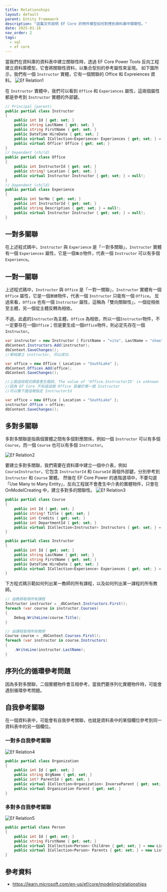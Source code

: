 ```yaml
---
title: Relationships
layout: default
parent: Entity Framework
description: "這篇文件說明 EF Core 的物件模型如何對應到資料庫中關聯性。"
date: 2025-01-16
nav_order: 2
tags:
  - sql
  - ef core
---
```


當我們在資料庫的資料表中建立關聯性時，透過 EF Core Power Tools 反向工程建立資料庫模型，它會將關聯性資料，以集合型別的參考屬性來呈現。
如下圖所示，我們有一個 `Instructor` 實體，它有一個關聯的 Office 和 Expreiences 資料。
![Ef Relation1](images/ef-relation1.png)

在 `Instructor` 實體中，我們可以看到 `Office` 和 `Experiences` 屬性，這兩個屬性都是參考到 `Instructor` 實體的外部鍵。
```csharp
// Principal (parent)
public partial class Instructor
{
    public int Id { get; set; }
    public string LastName { get; set; }
    public string FirstName { get; set; }
    public DateTime HireDate { get; set; }
    public virtual ICollection<Experience> Experiences { get; set; } = new List<Experience>();
    public virtual Office? Office { get; set; }
}
// Dependent (child)
public partial class Office
{
    public int InstructorId { get; set; }
    public string? Location { get; set; }
    public virtual Instructor Instructor { get; set; } = null!;
}
// Dependent (child)
public partial class Experience
{
    public int SerNo { get; set; }
    public int InstructorId { get; set; }
    public string Description { get; set; } = null!;
    public virtual Instructor Instructor { get; set; } = null!;
}
```
## 一對多關聯
在上述程式碼中，`Instructor` 與 `Experience` 是「一對多關聯」，`Instructor` 實體有一個 `Experiences` 屬性，它是一個`集合`物件，代表一個 `Instructor` 可以有多個 `Experience`。

## 一對一關聯
上述程式碼中，`Instructor` 與 `Office` 是「一對一關聯」，`Instructor` 實體有一個 `Office` 屬性，它是一個`實體`物件，代表一個 `Instructor` 只能有一個 `Office`。
反過來看，`Office` 也有一個 `Instructor` 屬性，這稱為「雙向關聯性」，一個從相依至主體，另一個從主體反轉為相依。

不過，此處的`Instructor`為主體，`Office` 為相依，所以一個`Instructor`物件，不一定要存在一個`Office`；但是要生成一個`Office`物件，則必定先存在一個`Instructor`。
```csharp
var instructor = new Instructor { FirstName = "vito", LastName = "shao" };
dbContext.Instructors.Add(instructor);
dbContext.SaveChanges();
//單純建立 instructor, 可以成功.

var office = new Office { Location = "SouthLake" };
dbContext.Offices.Add(office);
dbContext.SaveChanges();

//上面這段程式碼會產生錯誤, The value of 'Office.InstructorID' is unknown
//因為 EF Core 不知道這個 Office 是屬於哪一個 Instructor
//可以像下面這樣指定 InstructorId

var office = new Office { Location = "SouthLake" };
instructor.Office = office;
dbContext.SaveChanges();
```
## 多對多關聯
多對多關聯是指兩個實體之間有多個對應關係，例如一個 `Instructor` 可以有多個 `Course`，而一個 `Course` 也可以有多個 `Instructor`。

![Ef Relation2](images/ef-relation2.png)

要建立多對多關聯，我們需要在資料庫中建立一個中介表，例如 `CourseInstructor`，它包含 `InstructorId` 和 `CourseId` 兩個外部鍵，分別參考到 `Instructor` 和 `Course` 實體。
然後在 EF Core Power 的進階選項中，不要勾選「Use Many to Many Entity」，反向工程就不會產生中介表的實體物件，只會在 OnModelCreating 中，建立多對多的關聯性。
![Ef Relation3](images/ef-relation3.png)

```csharp
public partial class Course
{
    public int Id { get; set; }
    public string? Title { get; set; }
    public int Credits { get; set; }
    public int DepartmentId { get; set; }
    public virtual ICollection<Instructor> Instructors { get; set; } = new List<Instructor>();
}

public partial class Instructor
{
    public int Id { get; set; }
    public string LastName { get; set; }
    public string FirstName { get; set; }
    public DateTime HireDate { get; set; }
    public virtual ICollection<Experience> Experiences { get; set; } = new List<Experience>();
}
```
下方程式碼示範如何列出某一教師的所有課程，以及如何列出某一課程的所有教師。
```csharp
// 由教師取得所有課程
Instructor instructor = _dbContext.Instructors.First();
foreach (var course in instructor.Courses)
{
    Debug.WriteLine(course.Title);
}

// 由課程取得所有教師
Course course = _dbContext.Courses.First();
foreach (var instructor in course.Instructors)
{
    .WriteLine(instructor.LastName);
}
```


## 序列化的循環參考問題

因為多對多關聯，二個實體物件會互相參考，當我們要序列化實體物件時，可能會遇到循環參考問題。

## 自我參考關聯

在一個資料表中，可能會有自我參考關聯，也就是資料表中的某個欄位參考到同一資料表中的另一個欄位。

### 一對多自我參考關聯
![Ef Relation4](images/ef-relation4.png)
```csharp
public partial class Organization
{
    public int Id { get; set; }
    public string OrgName { get; set; }
    public int? ParentId { get; set; }
    public virtual ICollection<Organization> InverseParent { get; set; } = new List<Organization>();
    public virtual Organization Parent { get; set; }
}
```

### 多對多自我參考關聯
![Ef Relation5](images/ef-relation5.png)
```csharp
public partial class Person
{
    public int Id { get; set; }
    public string FirstName { get; set; }
    public virtual ICollection<Person> Children { get; set; } = new List<Person>();
    public virtual ICollection<Person> Parents { get; set; } = new List<Person>();
}
```

## 參考資料
- <a target="_blank" href="Introduction to relationships">https://learn.microsoft.com/en-us/ef/core/modeling/relationships</a>
